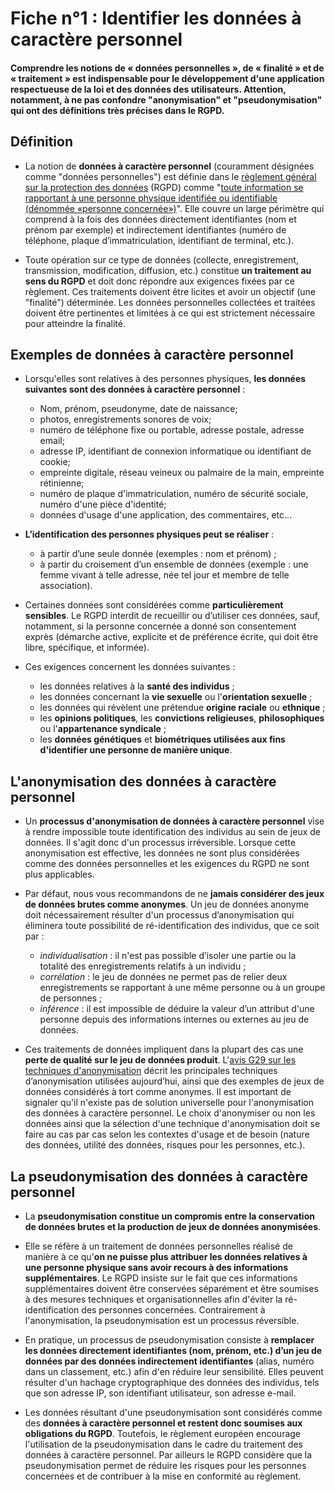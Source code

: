 # Fiche n°1 : Identifier les données à caractère personnel

#### Comprendre les notions de « données personnelles », de « finalité » et de « traitement » est indispensable pour le développement d'une application respectueuse de la loi et des données des utilisateurs. Attention, notamment, à ne pas confondre "anonymisation" et "pseudonymisation" qui ont des définitions très précises dans le RGPD.

## Définition
* La notion de **données à caractère personnel** (couramment désignées comme "données personnelles") est définie dans le [règlement général sur la protection des données](https://www.cnil.fr/fr/comprendre-le-rgpd) (RGPD) comme "[toute information se rapportant à une personne physique identifiée ou identifiable (dénommée «personne concernée»)](https://www.cnil.fr/fr/reglement-europeen-protection-donnees/chapitre1#Article4)". Elle couvre un large périmètre qui comprend à la fois des données directement identifiantes (nom et prénom par exemple) et indirectement identifiantes (numéro de téléphone, plaque d’immatriculation, identifiant de terminal, etc.).

* Toute opération sur ce type de données (collecte, enregistrement, transmission, modification, diffusion, etc.) constitue **un traitement au sens du RGPD** et doit donc répondre aux exigences fixées par ce règlement. Ces traitements doivent être licites et avoir un objectif (une "finalité") déterminée. Les données personnelles collectées et traitées doivent être pertinentes et limitées à ce qui est strictement nécessaire pour atteindre la finalité.

## Exemples de données à caractère personnel

* Lorsqu'elles sont relatives à des personnes physiques, **les données suivantes sont des données à caractère personnel** :
    * Nom, prénom, pseudonyme, date de naissance;
    * photos, enregistrements sonores de voix;
    * numéro de téléphone fixe ou portable, adresse postale, adresse email;
    * adresse IP, identifiant de connexion informatique ou identifiant de cookie;
    * empreinte digitale, réseau veineux ou palmaire de la main, empreinte rétinienne;
    * numéro de plaque d'immatriculation, numéro de sécurité sociale, numéro d'une pièce d'identité;
    * données d'usage d'une application, des commentaires, etc...

* **L’identification des personnes physiques peut se réaliser** :
    * à partir d’une seule donnée (exemples : nom et prénom) ;
    * à partir du croisement d’un ensemble de données (exemple : une femme vivant à telle adresse, née tel jour et membre de telle association).

* Certaines données sont considérées comme **particulièrement sensibles**. Le RGPD interdit de recueillir ou d’utiliser ces données, sauf, notamment, si la personne concernée a donné son consentement exprès (démarche active, explicite et de préférence écrite, qui doit être libre, spécifique, et informée).

* Ces exigences concernent les données suivantes :

    * les données relatives à la **santé des individus** ;
    * les données concernant la **vie sexuelle** ou l'**orientation sexuelle** ;
    * les données qui révèlent une prétendue **origine raciale** ou **ethnique** ;
    * les **opinions politiques**, les **convictions religieuses**, **philosophiques** ou l'**appartenance syndicale** ;
    * les **données génétiques** et **biométriques utilisées aux fins d'identifier une personne de manière unique**.

## L'anonymisation des données à caractère personnel

* Un **processus d'anonymisation de données à caractère personnel** vise à rendre impossible toute identification des individus au sein de jeux de données. Il s'agit donc d'un processus irréversible. Lorsque cette anonymisation est effective, les données ne sont plus considérées comme des données personnelles et les exigences du RGPD ne sont plus applicables.

* Par défaut, nous vous recommandons de ne **jamais considérer des jeux de données brutes comme anonymes**. Un jeu de données anonyme doit nécessairement résulter d'un processus d’anonymisation qui éliminera toute possibilité de ré-identification des individus, que ce soit par :

    * _individualisation_ : il n'est pas possible d’isoler une partie ou la totalité des enregistrements relatifs à un individu ;
    * _corrélation_ : le jeu de données ne permet pas de relier deux enregistrements se rapportant à une même personne ou à un groupe de personnes ;
    * _inférence_ : il est impossible de déduire la valeur d’un attribut d'une personne depuis des informations internes ou externes au jeu de données.

* Ces traitements de données impliquent dans la plupart des cas une **perte de qualité sur le jeu de données produit**. L'[avis G29 sur les techniques d'anonymisation](https://www.cnil.fr/fr/le-g29-publie-un-avis-sur-les-techniques-danonymisation) décrit les principales techniques d’anonymisation utilisées aujourd’hui, ainsi que des exemples de jeux de données considérés à tort comme anonymes. Il est important de signaler qu'il n'existe pas de solution universelle pour l'anonymisation des données à caractère personnel. Le choix d'anonymiser ou non les données ainsi que la sélection d'une technique d'anonymisation doit se faire au cas par cas selon les contextes d'usage et de besoin (nature des données, utilité des données, risques pour les personnes, etc.).

## La pseudonymisation des données à caractère personnel

* La **pseudonymisation constitue un compromis entre la conservation de données brutes et la production de jeux de données anonymisées**.

* Elle se réfère à un traitement de données personnelles réalisé de manière à ce qu'**on ne puisse plus attribuer les données relatives à une personne physique sans avoir recours à des informations supplémentaires**. Le RGPD insiste sur le fait que ces informations supplémentaires doivent être conservées séparément et être soumises à des mesures techniques et organisationnelles afin d'éviter la ré-identification des personnes concernées. Contrairement à l'anonymisation, la pseudonymisation est un processus réversible.

* En pratique, un processus de pseudonymisation consiste à **remplacer les données directement identifiantes (nom, prénom, etc.) d’un jeu de données par des données indirectement identifiantes** (alias, numéro dans un classement, etc.) afin d'en réduire leur sensibilité. Elles peuvent résulter d'un hachage cryptographique des données des individus, tels que son adresse IP, son identifiant utilisateur, son adresse e-mail.   

* Les données résultant d'une pseudonymisation sont considérés comme des **données à caractère personnel et restent donc soumises aux obligations du RGPD**. Toutefois, le règlement européen encourage l'utilisation de la pseudonymisation dans le cadre du traitement des données à caractère personnel. Par ailleurs le RGPD considère que la pseudonymisation permet de réduire les risques pour les personnes concernées et de contribuer à la mise en conformité au règlement.  
